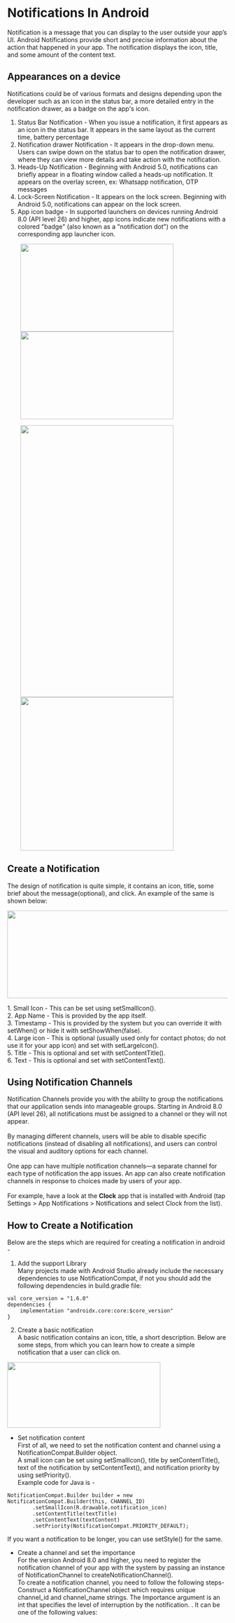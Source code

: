 # Notifications In Android  
Notification is a message that you can display to the user outside your app’s UI. Android Notifications provide short and precise information about the action that happened in your app. The notification displays the icon, title, and some amount of the content text.
## Appearances on a device
Notifications could be of various formats and designs depending upon the developer such as an icon in the status bar, a more detailed entry in the notification drawer, as a badge on the app's icon.
1. Status Bar Notification - When you issue a notification, it first appears as an icon in the status bar. It appears in the same layout as the current time, battery percentage
2. Notification drawer Notification - It appears in the drop-down menu. Users can swipe down on the status bar to open the notification drawer, where they can view more details and take action with the notification.
3. Heads-Up Notification  - Beginning with Android 5.0, notifications can briefly appear in a floating window called a heads-up notification. It appears on the overlay screen, ex: Whatsapp notification, OTP messages
4. Lock-Screen Notification - It appears on the lock screen. Beginning with Android 5.0, notifications can appear on the lock screen.
5. App icon badge -  In supported launchers on devices running Android 8.0 (API level 26) and higher, app icons indicate new notifications with a colored "badge" (also known as a "notification dot") on the corresponding app launcher icon.  


<p float="left">
  <img src="https://github.com/saloni33/android_documentation/blob/main/image/app_badge_icon.png" width="350" height="200" hspace="30"/>
  <img src="https://github.com/saloni33/android_documentation/blob/main/image/status_bar.png" width="350" height="200" hspace="30"/>
</p>

<p float="left">
  <img src="https://github.com/saloni33/android_documentation/blob/main/image/lock_screen.png" width="350" height="620" hspace="30"/>
  <img src="https://github.com/saloni33/android_documentation/blob/main/image/notification_drawer_image.jpeg" width="350" heigth="600" hspace="30"/>
</p>

## Create a Notification
The design of notification is quite simple, it contains an icon, title, some brief about the message(optional), and click. An example of the same is shown below:
<p align="center">
  <img src="https://github.com/saloni33/android_documentation/blob/main/image/example_image.png" width="540" height="200">
</p>
1. Small Icon - This can be set using setSmallIcon(). <br/>
2. App Name - This is provided by the app itself. <br/>
3. Timestamp - This is provided by the system but you can override it with setWhen() or hide it with setShowWhen(false). <br/>
4. Large icon - This is optional (usually used only for contact photos; do not use it for your app icon) and set with setLargeIcon(). <br/>
5. Title - This is optional and set with setContentTitle(). <br/>
6. Text - This is optional and set with setContentText(). <br/>

## Using Notification Channels 
Notification Channels provide you with the ability to group the notifications that our application sends into manageable groups. Starting in Android 8.0 (API level 26), all notifications must be assigned to a channel or they will not appear. <br/><br/>
By managing different channels, users will be able to disable specific notifications (instead of disabling all notifications),  and users can control the visual and auditory options for each channel. <br/><br/>
One app can have multiple notification channels—a separate channel for each type of notification the app issues. An app can also create notification channels in response to choices made by users of your app.<br/><br/>
For example, have a look at the <b>Clock</b> app that is installed with Android (tap Settings > App Notifications > Notifications and select Clock from the list). 

## How to Create a Notification
Below are the steps which are required for creating a notification in android - 
1. Add the support Library <br/>
Many projects made with Android Studio already include the necessary dependencies to use NotificationCompat, if not you should add the following dependencies in build.gradle file:
```
val core_version = "1.6.0"
dependencies {
    implementation "androidx.core:core:$core_version"
}
```

2. Create a basic notification <br/>
A basic notification contains an icon, title, a short description. Below are some steps, from which you can learn how to create a simple notification that a user can click on.
<p align="left">
  <img src="https://github.com/saloni33/android_documentation/blob/main/image/basic_notification.jpeg" width="350" height="150">
</p>

- Set notification content <br/>
First of all, we need to set the notification content and channel using a NotificationCompat.Builder object. <br/>
A small icon can be set using setSmallIcon(), title by setContentTitle(), text of the notification by setContentText(), and notification priority by using setPriority(). <br/>
Example code for Java is - 

``` 
NotificationCompat.Builder builder = new NotificationCompat.Builder(this, CHANNEL_ID)
        .setSmallIcon(R.drawable.notification_icon)
        .setContentTitle(textTitle)
        .setContentText(textContent)
        .setPriority(NotificationCompat.PRIORITY_DEFAULT);
```
If you want a notification to be longer, you can use setStyle() for the same.

- Create a channel and set the importance <br/>
For the version Android 8.0 and higher, you need to register the notification channel of your app with the system by passing an instance of NotificationChannel to createNotificationChannel(). <br/>  To create a notification channel, you need to follow the following steps- 
Construct a NotificationChannel object which requires unique channel_id and channel_name strings. The Importance argument is an int that specifies the level of interruption by the notification. . It can be one of the following values: <br/>
